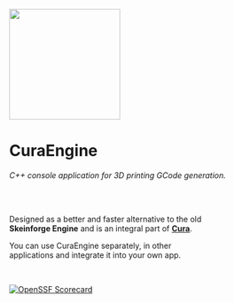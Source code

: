 
<img
    src = 'CuraEngine.ico'
    width = 200
/>

# CuraEngine


*C++ console application for 3D printing GCode generation.*



<br>
<br>


Designed as a better and faster alternative to the old <br>
**Skeinforge Engine** and is an integral part of **[Cura]**.

You can use CuraEngine separately, in other <br>
applications and integrate it into your own app.

<br>

[![OpenSSF Scorecard](https://api.securityscorecards.dev/projects/github.com/Ultimaker/CuraEngine/badge)](https://api.securityscorecards.dev/projects/github.com/Ultimaker/CuraEngine)

<br>

<!----------------------------------------------------------------------------->

[Contributors]: https://github.com/Ultimaker/CuraEngine/graphs/contributors
[PullRequests]: https://github.com/Ultimaker/CuraEngine/pulls
[Internals]: https://github.com/Ultimaker/CuraEngine/wiki/Internals
[Install]: https://github.com/Ultimaker/CuraEngine/wiki/Building-CuraEngine-From-Source
[Closed]: https://github.com/Ultimaker/CuraEngine/issues?q=is%3Aissue+is%3Aclosed
[Issues]: https://github.com/Ultimaker/CuraEngine/issues
[Conan]: https://github.com/Ultimaker/CuraEngine/actions/workflows/conan-package.yml
[Test]: https://github.com/Ultimaker/CuraEngine/actions/workflows/unit-test.yml
[Cura]: https://github.com/Ultimaker/Cura

[License]: LICENSE
[#]: #


<!---------------------------------[ Badges ]---------------------------------->

[Badge Contributors]: https://img.shields.io/github/contributors/ultimaker/CuraEngine?style=for-the-badge&logoColor=white&labelColor=db5e8a&color=ab4a6c&logo=GitHub
[Badge PullRequests]: https://img.shields.io/github/issues-pr/ultimaker/CuraEngine?style=for-the-badge&logoColor=white&labelColor=bb9f3e&color=937d31&logo=GitExtensions
[Badge License]: https://img.shields.io/badge/License-AGPL3-336887.svg?style=for-the-badge&labelColor=458cb5&logoColor=white&logo=GNU
[Badge Closed]: https://img.shields.io/github/issues-closed/ultimaker/CuraEngine?style=for-the-badge&logoColor=white&labelColor=629944&color=446a30&logo=AddThis
[Badge Issues]: https://img.shields.io/github/issues/ultimaker/CuraEngine?style=for-the-badge&logoColor=white&labelColor=c34360&color=933349&logo=AdBlock
[Badge Conan]: https://img.shields.io/github/workflow/status/Ultimaker/CuraEngine/conan-package?style=for-the-badge&logoColor=white&labelColor=6185aa&color=4c6987&logo=Conan&label=Conan%20Package
[Badge Test]: https://img.shields.io/github/workflow/status/Ultimaker/CuraEngine/unit-test?style=for-the-badge&logoColor=white&labelColor=4a999d&color=346c6e&logo=Codacy&label=Unit%20Test
[Badge Size]: https://img.shields.io/github/repo-size/ultimaker/CuraEngine?style=for-the-badge&logoColor=white&labelColor=715a97&color=584674&logo=GoogleAnalytics


<!---------------------------------[ Buttons ]--------------------------------->


